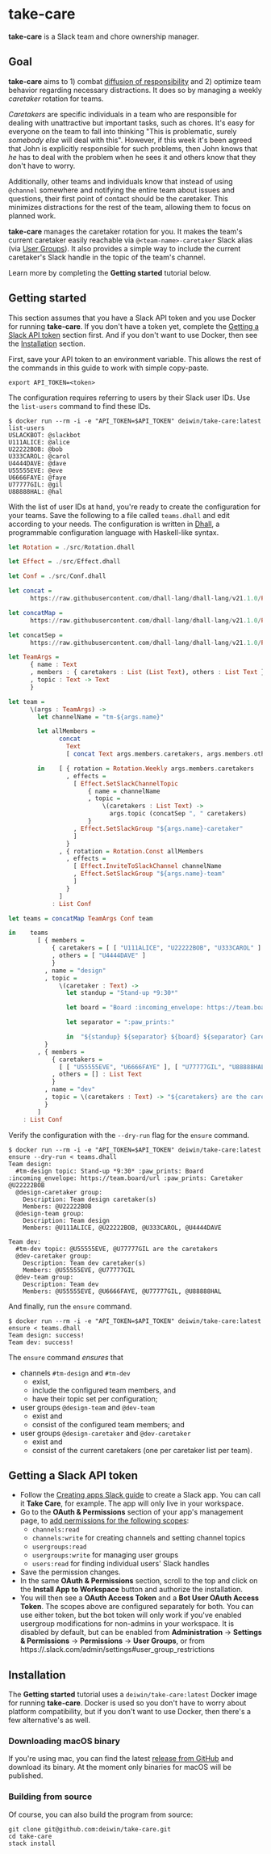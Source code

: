 # take-care

**take-care** is a Slack team and chore ownership manager.

## Goal

**take-care** aims to 1) combat [diffusion of responsibility][1] and 2)
optimize team behavior regarding necessary distractions. It does so by managing
a weekly _caretaker_ rotation for teams.

_Caretakers_ are specific individuals in a team who are responsible for dealing
with unattractive but important tasks, such as chores. It's easy for everyone
on the team to fall into thinking "This is problematic, surely _somebody else_
will deal with this". However, if this week it's been agreed that John is
explicitly responsible for such problems, then John knows that _he_ has to deal
with the problem when he sees it and others know that they don't have to worry.

Additionally, other teams and individuals know that instead of using `@channel`
somewhere and notifying the entire team about issues and questions, their first
point of contact should be the caretaker. This minimizes distractions for the
rest of the team, allowing them to focus on planned work.

**take-care** manages the caretaker rotation for you. It makes the team's
current caretaker easily reachable via `@<team-name>-caretaker` Slack alias
(via [User Groups][2]). It also provides a simple way to include the current
caretaker's Slack handle in the topic of the team's channel.

Learn more by completing the **Getting started** tutorial below.

## Getting started

This section assumes that you have a Slack API token and you use Docker for
running **take-care**. If you don't have a token yet, complete the [Getting
a Slack API token](#getting-a-slack-api-token) section first. And if you don't
want to use Docker, then see the [Installation](#installation) section.

First, save your API token to an environment variable. This allows the rest of
the commands in this guide to work with simple copy-paste.

```
export API_TOKEN=<token>
```

The configuration requires referring to users by their Slack user IDs. Use the
`list-users` command to find these IDs.

```
$ docker run --rm -i -e "API_TOKEN=$API_TOKEN" deiwin/take-care:latest list-users
USLACKBOT: @slackbot
U111ALICE: @alice
U22222BOB: @bob
U333CAROL: @carol
U4444DAVE: @dave
U55555EVE: @eve
U6666FAYE: @faye
U77777GIL: @gil
U88888HAL: @hal
```

With the list of user IDs at hand, you're ready to create the configuration for
your teams. Save the following to a file called `teams.dhall` and edit
according to your needs. The configuration is written in [Dhall][3],
a programmable configuration language with Haskell-like syntax.

```haskell
let Rotation = ./src/Rotation.dhall

let Effect = ./src/Effect.dhall

let Conf = ./src/Conf.dhall

let concat =
      https://raw.githubusercontent.com/dhall-lang/dhall-lang/v21.1.0/Prelude/List/concat.dhall

let concatMap =
      https://raw.githubusercontent.com/dhall-lang/dhall-lang/v21.1.0/Prelude/List/concatMap.dhall

let concatSep =
      https://raw.githubusercontent.com/dhall-lang/dhall-lang/v21.1.0/Prelude/Text/concatSep.dhall

let TeamArgs =
      { name : Text
      , members : { caretakers : List (List Text), others : List Text }
      , topic : Text -> Text
      }

let team =
      \(args : TeamArgs) ->
        let channelName = "tm-${args.name}"

        let allMembers =
              concat
                Text
                [ concat Text args.members.caretakers, args.members.others ]

        in    [ { rotation = Rotation.Weekly args.members.caretakers
                , effects =
                  [ Effect.SetSlackChannelTopic
                      { name = channelName
                      , topic =
                          \(caretakers : List Text) ->
                            args.topic (concatSep ", " caretakers)
                      }
                  , Effect.SetSlackGroup "${args.name}-caretaker"
                  ]
                }
              , { rotation = Rotation.Const allMembers
                , effects =
                  [ Effect.InviteToSlackChannel channelName
                  , Effect.SetSlackGroup "${args.name}-team"
                  ]
                }
              ]
            : List Conf

let teams = concatMap TeamArgs Conf team

in    teams
        [ { members =
            { caretakers = [ [ "U111ALICE", "U22222BOB", "U333CAROL" ] ]
            , others = [ "U4444DAVE" ]
            }
          , name = "design"
          , topic =
              \(caretaker : Text) ->
                let standup = "Stand-up *9:30*"

                let board = "Board :incoming_envelope: https://team.board/url"

                let separator = ":paw_prints:"

                in  "${standup} ${separator} ${board} ${separator} Caretaker ${caretaker}"
          }
        , { members =
            { caretakers =
              [ [ "U55555EVE", "U6666FAYE" ], [ "U77777GIL", "U88888HAL" ] ]
            , others = [] : List Text
            }
          , name = "dev"
          , topic = \(caretakers : Text) -> "${caretakers} are the caretakers"
          }
        ]
    : List Conf
```

Verify the configuration with the `--dry-run` flag for the `ensure`
command.

```dryRunExample
$ docker run --rm -i -e "API_TOKEN=$API_TOKEN" deiwin/take-care:latest ensure --dry-run < teams.dhall
Team design:
  #tm-design topic: Stand-up *9:30* :paw_prints: Board :incoming_envelope: https://team.board/url :paw_prints: Caretaker @U22222BOB
  @design-caretaker group:
    Description: Team design caretaker(s)
    Members: @U22222BOB
  @design-team group:
    Description: Team design
    Members: @U111ALICE, @U22222BOB, @U333CAROL, @U4444DAVE

Team dev:
  #tm-dev topic: @U55555EVE, @U77777GIL are the caretakers
  @dev-caretaker group:
    Description: Team dev caretaker(s)
    Members: @U55555EVE, @U77777GIL
  @dev-team group:
    Description: Team dev
    Members: @U55555EVE, @U6666FAYE, @U77777GIL, @U88888HAL
```

And finally, run the `ensure` command.

```
$ docker run --rm -i -e "API_TOKEN=$API_TOKEN" deiwin/take-care:latest ensure < teams.dhall
Team design: success!
Team dev: success!
```

The `ensure` command _ensures_ that

- channels `#tm-design` and `#tm-dev`
  - exist,
  - include the configured team members, and
  - have their topic set per configuration;
- user groups `@design-team` and `@dev-team`
  - exist and
  - consist of the configured team members; and
- user groups `@design-caretaker` and `@dev-caretaker`
  - exist and
  - consist of the current caretakers (one per caretaker list per team).

## Getting a Slack API token

- Follow the [Creating apps Slack guide][4] to create a Slack app. You can call
  it **Take Care**, for example. The app will only live in your workspace.
- Go to the **OAuth & Permissions** section of your app's management page, to
  [add permissions for the following scopes][5]:
  - `channels:read`
  - `channels:write` for creating channels and setting channel topics
  - `usergroups:read`
  - `usergroups:write` for managing user groups
  - `users:read` for finding individual users' Slack handles
- Save the permission changes.
- In the same **OAuth & Permissions** section, scroll to the top and click on
  the **Install App to Workspace** button and authorize the installation.
- You will then see a **OAuth Access Token** and a **Bot User OAuth Access
  Token**. The scopes above are configured separately for both. You can use
  either token, but the bot token will only work if you've enabled
  usergroup modifications for non-admins in your workspace. It is disabled
  by default, but can be enabled from **Administration** -> **Settings
  & Permissions** -> **Permissions** -> **User Groups**, or from
  https://<your-domain>.slack.com/admin/settings#user_group_restrictions

## Installation

The **Getting started** tutorial uses a `deiwin/take-care:latest` Docker image
for running **take-care**. Docker is used so you don't have to worry about
platform compatibility, but if you don't want to use Docker, then there's a few
alternative's as well.

### Downloading macOS binary

If you're using mac, you can find the latest [release from GitHub][6] and
download its binary. At the moment only binaries for macOS will be published.

### Building from source

Of course, you can also build the program from source:

```
git clone git@github.com:deiwin/take-care.git
cd take-care
stack install
```

[1]: https://en.wikipedia.org/wiki/Diffusion_of_responsibility
[2]: https://get.slack.help/hc/en-us/articles/212906697-User-Groups
[3]: https://github.com/dhall-lang/dhall-lang
[4]: https://api.slack.com/slack-apps#creating_apps
[5]: https://api.slack.com/slack-apps#oauth__amp__permissions
[6]: https://github.com/deiwin/take-care/releases
